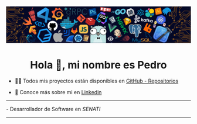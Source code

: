 ![Aditya Kanoi Banner](https://github.com/Adityakanoi2001/ASK/blob/28411921ee8f932e339cff3cf15830aa865eeff4/assets/header.png)

<h1 align="center">Hola 👋, mi nombre es Pedro</h1>

- 👨‍💻 Todos mis proyectos están disponibles en [GitHub - Repositorios](https://github.com/PedDevFr?tab=repositories)

- 📄 Conoce más sobre mi en [Linkedin](https://www.linkedin.com/in/pedro-infante-poma/)

<hr>
  <p>- Desarrollador de Software en <i>SENATI</i></p>
<hr>
